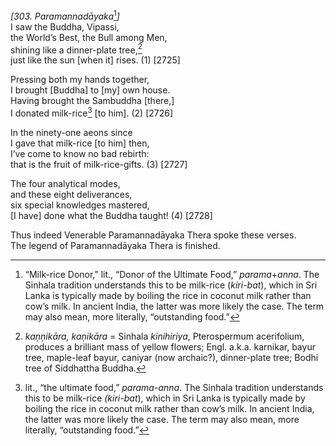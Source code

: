 *\[303. Paramannadāyaka*[^1]*\]*  
I saw the Buddha, Vipassi,  
the World’s Best, the Bull among Men,  
shining like a dinner-plate tree,[^2]  
just like the sun \[when it\] rises. (1) \[2725\]

Pressing both my hands together,  
I brought \[Buddha\] to \[my\] own house.  
Having brought the Sambuddha \[there,\]  
I donated milk-rice[^3] \[to him\]. (2) \[2726\]

In the ninety-one aeons since  
I gave that milk-rice \[to him\] then,  
I’ve come to know no bad rebirth:  
that is the fruit of milk-rice-gifts. (3) \[2727\]

The four analytical modes,  
and these eight deliverances,  
six special knowledges mastered,  
\[I have\] done what the Buddha taught! (4) \[2728\]

Thus indeed Venerable Paramannadāyaka Thera spoke these verses.  
The legend of Paramannadāyaka Thera is finished.

[^1]: “Milk-rice Donor,” lit., “Donor of the Ultimate Food,” *parama*+*anna*. The Sinhala tradition understands this to be milk-rice (*kiri-bat*), which in Sri Lanka is typically made by boiling the rice in coconut milk rather than cow’s milk. In ancient India, the latter was more likely the case. The term may also mean, more literally, “outstanding food.”

[^2]: *kaṇṇikāra, kaṇikāra* = Sinhala *kinihiriya*, Pterospermum acerifolium, produces a brilliant mass of yellow flowers; Engl. a.k.a. karnikar, bayur tree, maple-leaf bayur, caniyar (now archaic?), dinner-plate tree; Bodhi tree of Siddhattha Buddha.

[^3]: lit., “the ultimate food,” *parama-anna*. The Sinhala tradition understands this to be milk-rice *(kiri-bat*), which in Sri Lanka is typically made by boiling the rice in coconut milk rather than cow’s milk. In ancient India, the latter was more likely the case. The term may also mean, more literally, “outstanding food.”
